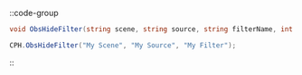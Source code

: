 ::code-group
  ```csharp [Method]
  void ObsHideFilter(string scene, string source, string filterName, int connection = 0);
  ```
  ```csharp [Example]
  CPH.ObsHideFilter("My Scene", "My Source", "My Filter");
  ```
::